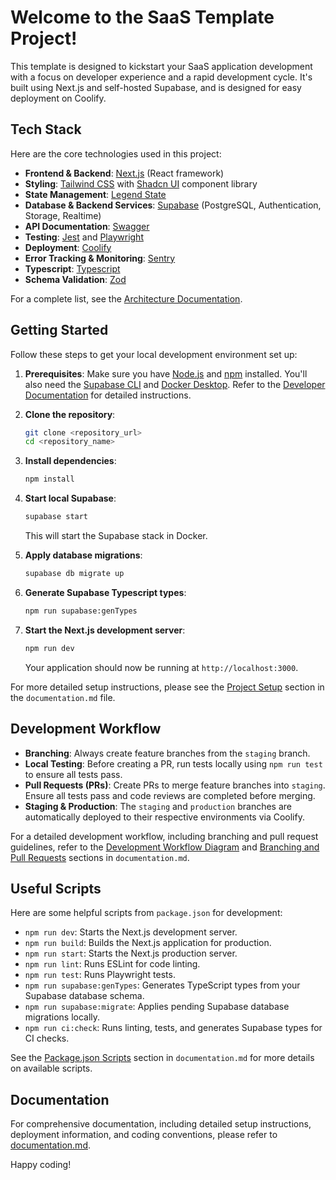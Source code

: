 # Welcome to the SaaS Template Project!

This template is designed to kickstart your SaaS application development with a focus on developer experience and a rapid development cycle. It's built using Next.js and self-hosted Supabase, and is designed for easy deployment on Coolify.

## Tech Stack

Here are the core technologies used in this project:

- **Frontend & Backend**: [Next.js](https://nextjs.org/) (React framework)
- **Styling**: [Tailwind CSS](https://tailwindcss.com/) with [Shadcn UI](https://ui.shadcn.com/) component library
- **State Management**: [Legend State](https://legendapp.com/)
- **Database & Backend Services**: [Supabase](https://supabase.com/) (PostgreSQL, Authentication, Storage, Realtime)
- **API Documentation**: [Swagger](https://swagger.io/)
- **Testing**: [Jest](https://jestjs.io/) and [Playwright](https://playwright.dev/)
- **Deployment**: [Coolify](https://coolify.io/)
- **Error Tracking & Monitoring**: [Sentry](https://sentry.io/)
- **Typescript**: [Typescript](https://www.typescriptlang.org/)
- **Schema Validation**: [Zod](https://zod.dev/)

For a complete list, see the [Architecture Documentation](architecture.md).

## Getting Started

Follow these steps to get your local development environment set up:

1.  **Prerequisites**: Make sure you have [Node.js](https://nodejs.org/) and [npm](https://www.npmjs.com/) installed. You'll also need the [Supabase CLI](https://supabase.com/docs/reference/cli/install) and [Docker Desktop](https://www.docker.com/products/docker-desktop/). Refer to the [Developer Documentation](documentation.md) for detailed instructions.

2.  **Clone the repository**:

    ```bash
    git clone <repository_url>
    cd <repository_name>
    ```

3.  **Install dependencies**:

    ```bash
    npm install
    ```

4.  **Start local Supabase**:

    ```bash
    supabase start
    ```

    This will start the Supabase stack in Docker.

5.  **Apply database migrations**:

    ```bash
    supabase db migrate up
    ```

6.  **Generate Supabase Typescript types**:

    ```bash
    npm run supabase:genTypes
    ```

7.  **Start the Next.js development server**:
    ```bash
    npm run dev
    ```
    Your application should now be running at `http://localhost:3000`.

For more detailed setup instructions, please see the [Project Setup](documentation.md#project-setup) section in the `documentation.md` file.

## Development Workflow

- **Branching**: Always create feature branches from the `staging` branch.
- **Local Testing**: Before creating a PR, run tests locally using `npm run test` to ensure all tests pass.
- **Pull Requests (PRs)**: Create PRs to merge feature branches into `staging`. Ensure all tests pass and code reviews are completed before merging.
- **Staging & Production**: The `staging` and `production` branches are automatically deployed to their respective environments via Coolify.

For a detailed development workflow, including branching and pull request guidelines, refer to the [Development Workflow Diagram](documentation.md#development-workflow-diagram) and [Branching and Pull Requests](documentation.md#branching-and-pull-requests) sections in `documentation.md`.

## Useful Scripts

Here are some helpful scripts from `package.json` for development:

- `npm run dev`: Starts the Next.js development server.
- `npm run build`: Builds the Next.js application for production.
- `npm run start`: Starts the Next.js production server.
- `npm run lint`: Runs ESLint for code linting.
- `npm run test`: Runs Playwright tests.
- `npm run supabase:genTypes`: Generates TypeScript types from your Supabase database schema.
- `npm run supabase:migrate`: Applies pending Supabase database migrations locally.
- `npm run ci:check`: Runs linting, tests, and generates Supabase types for CI checks.

See the [Package.json Scripts](documentation.md#packagejson-scripts) section in `documentation.md` for more details on available scripts.

## Documentation

For comprehensive documentation, including detailed setup instructions, deployment information, and coding conventions, please refer to [documentation.md](documentation.md).

Happy coding!
